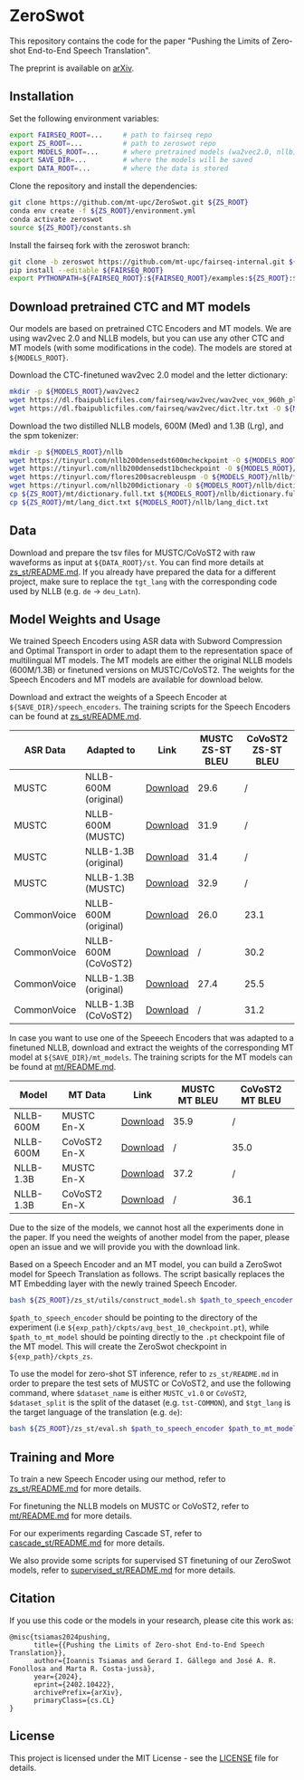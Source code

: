 # ZeroSwot

This repository contains the code for the paper "Pushing the Limits of Zero-shot End-to-End Speech Translation".

The preprint is available on [arXiv](https://arxiv.org/abs/2402.10422).

## Installation

Set the following environment variables:

```bash
export FAIRSEQ_ROOT=...     # path to fairseq repo
export ZS_ROOT=...          # path to zeroswot repo
export MODELS_ROOT=...      # where pretrained models (wa2vec2.0, nllb) are stored
export SAVE_DIR=...         # where the models will be saved
export DATA_ROOT=...        # where the data is stored
```

Clone the repository and install the dependencies:

```bash
git clone https://github.com/mt-upc/ZeroSwot.git ${ZS_ROOT}
conda env create -f ${ZS_ROOT}/environment.yml
conda activate zeroswot
source ${ZS_ROOT}/constants.sh
```

Install the fairseq fork with the zeroswot branch:

```bash
git clone -b zeroswot https://github.com/mt-upc/fairseq-internal.git ${FAIRSEQ_ROOT}
pip install --editable ${FAIRSEQ_ROOT}
export PYTHONPATH=${FAIRSEQ_ROOT}:${FAIRSEQ_ROOT}/examples:${ZS_ROOT}:${PYTHONPATH}
```

## Download pretrained CTC and MT models

Our models are based on pretrained CTC Encoders and MT models. We are using wav2vec 2.0 and NLLB models, but you can use any other CTC and MT models (with some modifications in the code). The models are stored at `${MODELS_ROOT}`.

Download the CTC-finetuned wav2vec 2.0 model and the letter dictionary:

```bash
mkdir -p ${MODELS_ROOT}/wav2vec2
wget https://dl.fbaipublicfiles.com/fairseq/wav2vec/wav2vec_vox_960h_pl.pt -O ${MODELS_ROOT}/wav2vec2/wav2vec_vox_960h_pl.pt
wget https://dl.fbaipublicfiles.com/fairseq/wav2vec/dict.ltr.txt -O ${MODELS_ROOT}/wav2vec2/dict.ltr.txt
```

Download the two distilled NLLB models, 600M (Med) and 1.3B (Lrg), and the spm tokenizer:

```bash
mkdir -p ${MODELS_ROOT}/nllb
wget https://tinyurl.com/nllb200densedst600mcheckpoint -O ${MODELS_ROOT}/nllb/nllb-200-distilled-600M.pt
wget https://tinyurl.com/nllb200densedst1bcheckpoint -O ${MODELS_ROOT}/nllb/nllb-200-distilled-1.3B.pt
wget https://tinyurl.com/flores200sacrebleuspm -O ${MODELS_ROOT}/nllb/flores200_sacrebleu_tokenizer_spm.model
wget https://tinyurl.com/nllb200dictionary -O ${MODELS_ROOT}/nllb/dictionary.txt
cp ${ZS_ROOT}/mt/dictionary.full.txt ${MODELS_ROOT}/nllb/dictionary.full.txt
cp ${ZS_ROOT}/mt/lang_dict.txt ${MODELS_ROOT}/nllb/lang_dict.txt
```

## Data

Download and prepare the tsv files for MUSTC/CoVoST2 with raw waveforms as input at `${DATA_ROOT}/st`. You can find more details at [zs_st/README.md](zs_st/README.md). If you already have prepared the data for a different project, make sure to replace the `tgt_lang` with the corresponding code used by NLLB (e.g. `de` -> `deu_Latn`).

## Model Weights and Usage

We trained Speech Encoders using ASR data with Subword Compression and Optimal Transport in order to adapt them to the representation space of multilingual MT models. The MT models are either the original NLLB models (600M/1.3B) or finetuned versions on MUSTC/CoVoST2. The weights for the Speech Encoders and MT models are available for download below.

Download and extract the weights of a Speech Encoder at `${SAVE_DIR}/speech_encoders`. The training scripts for the Speech Encoders can be found at [zs_st/README.md](zs_st/README.md).

| ASR Data     | Adapted to               | Link                                              | MUSTC ZS-ST BLEU | CoVoST2 ZS-ST BLEU |
|--------------|--------------------------|---------------------------------------------------| ---------------| ----------------|
| MUSTC       | NLLB-600M (original)     | [Download](https://drive.google.com/file/d/1Hy_yXdYsDFTzBC5OvEitiOeOTCeFz-Tb/view?usp=drive_link)        | 29.6           | /               |
| MUSTC       | NLLB-600M (MUSTC)         | [Download](https://drive.google.com/file/d/1Hxg7w7om_WxdygDe7T_kpvENwm6nuuEl/view?usp=drive_link) | 31.9           | /               |
| MUSTC       | NLLB-1.3B (original)     | [Download](https://drive.google.com/file/d/1I0psY3urTRWgfWFZpNPvCQkEstzj_2Ax/view?usp=drive_link)        | 31.4           | /               |
| MUSTC       | NLLB-1.3B (MUSTC)         | [Download](https://drive.google.com/file/d/1IHINAt3AW5Bq0m4AkVncT8FYMx7I-4Pp/view?usp=drive_link) | 32.9           | /               |
| CommonVoice  | NLLB-600M (original)     | [Download](https://drive.google.com/file/d/1IN152EAfHN5SpeP5B4AsIlvxIjj_N33y/view?usp=drive_link)        | 26.0           | 23.1            |
| CommonVoice  | NLLB-600M (CoVoST2)        | [Download](https://drive.google.com/file/d/1IOrBo9VfyE5IwIdim727XU9Wns1kL9N2/view?usp=drive_link)| /              | 30.2            |
| CommonVoice  | NLLB-1.3B (original)     | [Download](https://drive.google.com/file/d/1Hnz4c3fy7Ky8uQsSfxDlIGrUeMz8SHJp/view?usp=drive_link)        | 27.4           | 25.5            |
| CommonVoice  | NLLB-1.3B (CoVoST2)        | [Download](https://drive.google.com/file/d/1IAKznmk066AT6DQBnOSmgBxWuZI_kpDn/view?usp=drive_link)| /              | 31.2            |

In case you want to use one of the Speeech Encoders that was adapted to a finetuned NLLB, download and extract the weights of the corresponding MT model at `${SAVE_DIR}/mt_models`. The training scripts for the MT models can be found at [mt/README.md](mt/README.md).

| Model     | MT Data        | Link                                             | MUSTC MT BLEU | CoVoST2 MT BLEU |
|-----------|----------------|--------------------------------------------------| --------------| ----------------|
| NLLB-600M | MUSTC En-X    | [Download](https://drive.google.com/file/d/1HQZYa0030DHL67-E0_FIPzHJtcgUlHGs/view?usp=drive_link)      | 35.9          | /               |
| NLLB-600M | CoVoST2 En-X   | [Download](https://drive.google.com/file/d/1HV_vz5f82tTKHfGozfAdI1Dg1q9KPpWs/view?usp=drive_link)     | /             | 35.0            |
| NLLB-1.3B | MUSTC En-X    | [Download](https://drive.google.com/file/d/1HVXB_TlxBzDqraU-Nk6zUoLRBJtvbZ_J/view?usp=drive_link)      | 37.2          | /               |
| NLLB-1.3B | CoVoST2 En-X   | [Download](https://drive.google.com/file/d/1HaoeF9yUWYT8vVGk8YRQxczcXNf3mBDV/view?usp=drive_link)     | /             | 36.1            |

Due to the size of the models, we cannot host all the experiments done in the paper. If you need the weights of another model from the paper, please open an issue and we will provide you with the download link.

Based on a Speech Encoder and an MT model, you can build a ZeroSwot model for Speech Translation as follows. The script basically replaces the MT Embedding layer with the newly trained Speech Encoder.

```bash
bash ${ZS_ROOT}/zs_st/utils/construct_model.sh $path_to_speech_encoder $path_to_mt_model
```

`$path_to_speech_encoder` should be pointing to the directory of the experiment (i.e `${exp_path}/ckpts/avg_best_10_checkpoint.pt`), while `$path_to_mt_model` should be pointing directly to the `.pt` checkpoint file of the MT model. This will create the ZeroSwot checkpoint in `${exp_path}/ckpts_zs`.

To use the model for zero-shot ST inference, refer to `zs_st/README.md` in order to prepare the test sets of MUSTC or CoVoST2, and use the following command, where `$dataset_name` is either `MUSTC_v1.0` or `CoVoST2`, `$dataset_split` is the split of the dataset (e.g. `tst-COMMON`), and `$tgt_lang` is the target language of the translation (e.g. `de`):

```bash
bash ${ZS_ROOT}/zs_st/eval.sh $path_to_speech_encoder $path_to_mt_model $dataset_name $dataset_split $tgt_lang
```

## Training and More

To train a new Speech Encoder using our method, refer to [zs_st/README.md](zs_st/README.md) for more details. 

For finetuning the NLLB models on MUSTC or CoVoST2, refer to [mt/README.md](mt/README.md) for more details.

For our experiments regarding Cascade ST, refer to [cascade_st/README.md](cascade_st/README.md) for more details.

We also provide some scripts for supervised ST finetuning of our ZeroSwot models, refer to [supervised_st/README.md](supervised_st/README.md) for more details.

## Citation

If you use this code or the models in your research, please cite this work as:

```
@misc{tsiamas2024pushing,
      title={{Pushing the Limits of Zero-shot End-to-End Speech Translation}}, 
      author={Ioannis Tsiamas and Gerard I. Gállego and José A. R. Fonollosa and Marta R. Costa-jussà},
      year={2024},
      eprint={2402.10422},
      archivePrefix={arXiv},
      primaryClass={cs.CL}
}
```

## License

This project is licensed under the MIT License - see the [LICENSE](LICENSE) file for details.
